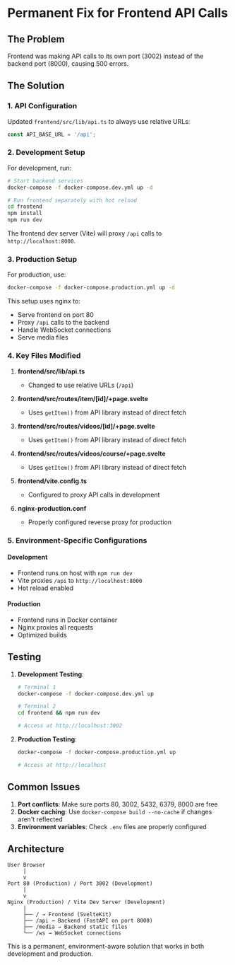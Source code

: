 # Permanent Fix for Frontend API Calls

## The Problem
Frontend was making API calls to its own port (3002) instead of the backend port (8000), causing 500 errors.

## The Solution

### 1. API Configuration
Updated `frontend/src/lib/api.ts` to always use relative URLs:
```javascript
const API_BASE_URL = '/api';
```

### 2. Development Setup
For development, run:
```bash
# Start backend services
docker-compose -f docker-compose.dev.yml up -d

# Run frontend separately with hot reload
cd frontend
npm install
npm run dev
```

The frontend dev server (Vite) will proxy `/api` calls to `http://localhost:8000`.

### 3. Production Setup
For production, use:
```bash
docker-compose -f docker-compose.production.yml up -d
```

This setup uses nginx to:
- Serve frontend on port 80
- Proxy `/api` calls to the backend
- Handle WebSocket connections
- Serve media files

### 4. Key Files Modified

1. **frontend/src/lib/api.ts**
   - Changed to use relative URLs (`/api`)
   
2. **frontend/src/routes/item/[id]/+page.svelte**
   - Uses `getItem()` from API library instead of direct fetch
   
3. **frontend/src/routes/videos/[id]/+page.svelte**
   - Uses `getItem()` from API library instead of direct fetch
   
4. **frontend/src/routes/videos/course/+page.svelte**
   - Uses `getItem()` from API library instead of direct fetch

5. **frontend/vite.config.ts**
   - Configured to proxy API calls in development

6. **nginx-production.conf**
   - Properly configured reverse proxy for production

### 5. Environment-Specific Configurations

#### Development
- Frontend runs on host with `npm run dev`
- Vite proxies `/api` to `http://localhost:8000`
- Hot reload enabled

#### Production
- Frontend runs in Docker container
- Nginx proxies all requests
- Optimized builds

## Testing

1. **Development Testing**:
   ```bash
   # Terminal 1
   docker-compose -f docker-compose.dev.yml up
   
   # Terminal 2
   cd frontend && npm run dev
   
   # Access at http://localhost:3002
   ```

2. **Production Testing**:
   ```bash
   docker-compose -f docker-compose.production.yml up
   
   # Access at http://localhost
   ```

## Common Issues

1. **Port conflicts**: Make sure ports 80, 3002, 5432, 6379, 8000 are free
2. **Docker caching**: Use `docker-compose build --no-cache` if changes aren't reflected
3. **Environment variables**: Check `.env` files are properly configured

## Architecture

```
User Browser
     |
     v
Port 80 (Production) / Port 3002 (Development)
     |
     v
Nginx (Production) / Vite Dev Server (Development)
     |
     ├── / → Frontend (SvelteKit)
     ├── /api → Backend (FastAPI on port 8000)
     ├── /media → Backend static files
     └── /ws → WebSocket connections
```

This is a permanent, environment-aware solution that works in both development and production.